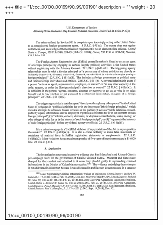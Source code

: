 +++
title = "1/ccc_00100_00199/90_99/00190"
description = ""
weight = 20
+++

<table style="border:2px solid black;max-width:800px;max-height:800px;" 
><tr><td>
<img class="center-fit-jpg"
src="/jpg_/jpg_mueller_report_searchable_190.jpg">
1/ccc_00100_00199/90_99/00190
</img></td></tr></table>
